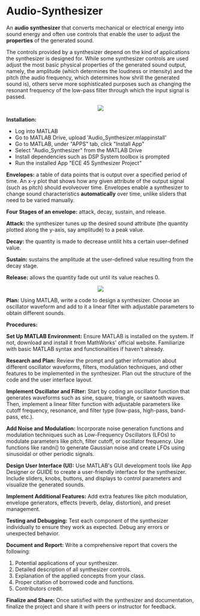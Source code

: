 # Audio-Synthesizer
An **audio synthesizer** that converts mechanical or electrical energy into sound energy and often use controls that enable the user to adjust the **properties** of the generated sound. 

The controls provided by a synthesizer depend on the kind of applications the synthesizer is designed for. While some synthesizer controls are used adjust the most basic physical properties of the generated sound output, namely, the amplitude (which determines the loudness or intensity) and the pitch (the audio frequency, which determines how shrill the generated sound is), others serve more sophisticated purposes such as changing the resonant frequency of the low-pass filter through which the input signal is passed. 

<p align="center">
  <img src="https://github.com/user-attachments/assets/294158f6-fcad-4dc5-b34b-822dea192e4b" />
</p>

**Installation:**

- Log into MATLAB
- Go to MATLAB Drive, upload 'Audio_Synthesizer.mlappinstall'
- Go to MATLAB, under "APPS" tab, click "Install App"
- Select "Audio_Synthesizer" from the MATLAB Drive
- Install dependencies such as DSP System toolbox is prompted
- Run the installed App "ECE 45 Synthesizer Project"

**Envelopes:** a table of data points that is output over a specified period of time.
An x-y plot that shows how any given attribute of the output signal (such as pitch) should evolveover time. 
Envelopes enable a synthesizer to change sound characteristics **automatically** over time, unlike sliders that need to be varied manually.

**Four Stages of an envelope:** attack, decay, sustain, and release.

**Attack:** the synthesizer tunes up the desired sound attribute (the quantity plotted along the y-axis, say amplitude) to a peak value.

**Decay:** the quantity is made to decrease untilit hits a certain user-defined value.

**Sustain:** sustains the amplitude at the user-defined value resulting from the decay stage.

**Release:** allows the quantity fade out until its value reaches 0.

<p align="center">
  <img src="https://github.com/Unforgiven6/Audio-Synthesizer/assets/80782918/1cc244e9-f6f5-4a32-8e28-fe724a4f97ec" />
</p>

**Plan:** Using MATLAB, write a code to design a synthesizer. Choose an oscillator waveform and add to it a linear filter with adjustable parameters to obtain different sounds.

**Procedures:**

**Set Up MATLAB Environment:**
Ensure MATLAB is installed on the system. If not, download and install it from MathWorks' official website. Familiarize with basic MATLAB syntax and functionalities if haven't already.

**Research and Plan:**
Review the prompt and gather information about different oscillator waveforms, filters, modulation techniques, and other features to be implemented in the synthesizer. Plan out the structure of the code and the user interface layout.

**Implement Oscillator and Filter:**
Start by coding an oscillator function that generates waveforms such as sine, square, triangle, or sawtooth waves. Then, implement a linear filter function with adjustable parameters like cutoff frequency, resonance, and filter type (low-pass, high-pass, band-pass, etc.).

**Add Noise and Modulation:**
Incorporate noise generation functions and modulation techniques such as Low-Frequency Oscillators (LFOs) to modulate parameters like pitch, filter cutoff, or oscillator frequency. Use functions like randn() to generate Gaussian noise and create LFOs using sinusoidal or other periodic signals.

**Design User Interface (UI):**
Use MATLAB's GUI development tools like App Designer or GUIDE to create a user-friendly interface for the synthesizer. Include sliders, knobs, buttons, and displays to control parameters and visualize the generated sounds.

**Implement Additional Features:**
Add extra features like pitch modulation, envelope generators, effects (reverb, delay, distortion), and preset management.

**Testing and Debugging:**
Test each component of the synthesizer individually to ensure they work as expected. Debug any errors or unexpected behavior.

**Document and Report:**
Write a comprehensive report that covers the following:

1. Potential applications of your synthesizer.
2. Detailed description of all synthesizer controls.
3. Explanation of the applied concepts from your class.
4. Proper citation of borrowed code and functions.
5. Contributors credit.

**Finalize and Share:**
Once satisfied with the synthesizer and documentation, finalize the project and share it with peers or instructor for feedback.
